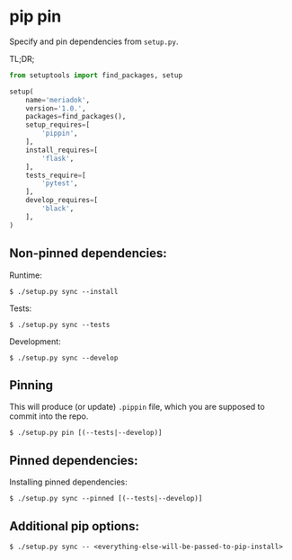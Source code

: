 pip pin
=======

Specify and pin dependencies from `setup.py`.

TL;DR;

```python
from setuptools import find_packages, setup

setup(
    name='meriadok',
    version='1.0.',
    packages=find_packages(),
    setup_requires=[
        'pippin',
    ],
    install_requires=[
        'flask',
    ],
    tests_require=[
        'pytest',
    ],
    develop_requires=[
        'black',
    ],
)
```

Non-pinned dependencies:
------------------------

Runtime:
```
$ ./setup.py sync --install
```

Tests:
```
$ ./setup.py sync --tests
```

Development:
```
$ ./setup.py sync --develop
```

Pinning
-------

This will produce (or update) `.pippin` file, which you are supposed to commit into the repo.

```
$ ./setup.py pin [(--tests|--develop)]
```

Pinned dependencies:
--------------------

Installing pinned dependencies:

```
$ ./setup.py sync --pinned [(--tests|--develop)]

```

Additional pip options:
-----------------------

```
$ ./setup.py sync -- <everything-else-will-be-passed-to-pip-install>
